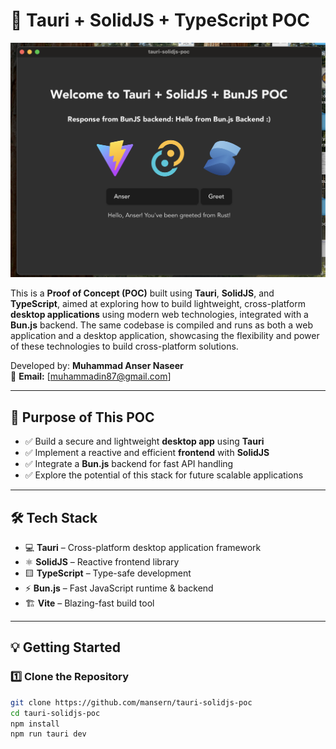 # 🚀 Tauri + SolidJS + TypeScript POC

![Alt text](https://github.com/mansern/tauri-solidjs-poc/blob/main/src/assets/ss.png?raw=true)

This is a **Proof of Concept (POC)** built using **Tauri**, **SolidJS**, and **TypeScript**, aimed at exploring how to build lightweight, cross-platform **desktop applications** using modern web technologies, integrated with a **Bun.js** backend. The same codebase is compiled and runs as both a web application and a desktop application, showcasing the flexibility and power of these technologies to build cross-platform solutions.

Developed by: **Muhammad Anser Naseer**  
📧 **Email:** [muhammadin87@gmail.com]

---

## 📌 Purpose of This POC

- ✅ Build a secure and lightweight **desktop app** using **Tauri**
- ✅ Implement a reactive and efficient **frontend** with **SolidJS**
- ✅ Integrate a **Bun.js** backend for fast API handling
- ✅ Explore the potential of this stack for future scalable applications

---

## 🛠 Tech Stack

- 💻 **Tauri** – Cross-platform desktop application framework
- ⚛️ **SolidJS** – Reactive frontend library
- 🟨 **TypeScript** – Type-safe development
- ⚡ **Bun.js** – Fast JavaScript runtime & backend
- 🏗️ **Vite** – Blazing-fast build tool

---

## 💡 Getting Started

### 1️⃣ **Clone the Repository**

```bash
git clone https://github.com/mansern/tauri-solidjs-poc
cd tauri-solidjs-poc
npm install
npm run tauri dev

```

